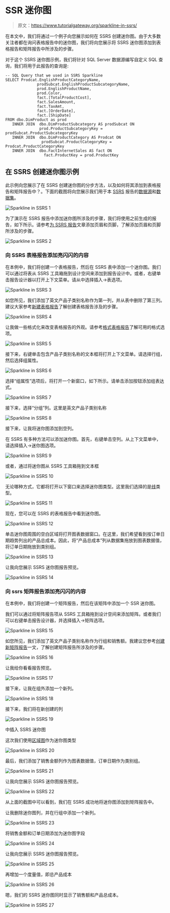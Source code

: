 # SSR 迷你图

> 原文：<https://www.tutorialgateway.org/sparkline-in-ssrs/>

在本文中，我们将通过一个例子向您展示如何在 SSRS 创建迷你图。由于大多数关注者都在询问表格报告中的迷你图，我们将向您展示将 SSRS 迷你图添加到表格报告和矩阵报告中所涉及的步骤。

对于这个 SSRS 迷你图示例，我们将针对 SQL Server 数据源编写自定义 SQL 查询，我们将用于此报告的查询是:

```
-- SQL Query that we used in SSRS Sparkline
SELECT Prodcat.EnglishProductCategoryName,
              prodSubcat.EnglishProductSubcategoryName,  
              prod.EnglishProductName, 
              prod.Color, 
              fact.[TotalProductCost],
              fact.SalesAmount, 
              fact.TaxAmt,
              fact.[OrderDate],
              fact.[ShipDate] 
FROM dbo.DimProduct as prod 
   INNER JOIN  dbo.DimProductSubcategory AS prodSubcat ON 
               prod.ProductSubcategoryKey = prodSubcat.ProductSubcategoryKey 
   INNER JOIN  dbo.DimProductCategory AS Prodcat ON 
                prodSubcat.ProductCategoryKey = Prodcat.ProductCategoryKey 
   INNER JOIN  dbo.FactInternetSales AS fact ON 
                 fact.ProductKey = prod.ProductKey
```

## 在 SSRS 创建迷你图示例

此示例向您展示了在 SSRS 创建迷你图的分步方法，以及如何将其添加到表格报告和矩阵报告中？。下面的截图将向您展示我们用于本 [SSRS](https://www.tutorialgateway.org/ssrs/) 报告的[数据源](https://www.tutorialgateway.org/embedded-data-source-in-ssrs/)和[数据集](https://www.tutorialgateway.org/embedded-dataset-in-ssrs/)。

![Sparkline in SSRS 1](img/b97969a80cf746529baf93a8f841d4c4.png)

为了演示在 SSRS 报告中添加迷你图所涉及的步骤，我们将使用之前生成的报告，如下所示。请参考[为 SSRS 报告](https://www.tutorialgateway.org/add-headers-and-footers-to-ssrs-report/)文章添加页眉和页脚，了解添加页眉和页脚所涉及的步骤。

![Sparkline in SSRS 2](img/013cb45e791d7f10fc4fea34a7255381.png)

### 向 SSRS 表格报告添加亮闪闪的内容

在本例中，我们将创建一个表格报告，然后在 SSRS 表中添加一个迷你图。我们可以通过将表从 SSRS 工具箱拖到设计空间来添加到报告设计中。或者，右键单击报告设计器以打开上下文菜单。请从中选择插入->表选项。

![Sparkline in SSRS 3](img/6498a2f1352360f59fc82f69b91c8e68.png)

如您所见，我们添加了英文产品子类别名称作为第一列，并从表中删除了第三列。建议大家参考[新建表格报告](https://www.tutorialgateway.org/ssrs-table-report/)了解创建表格报告涉及的步骤。

![Sparkline in SSRS 4](img/8fc2a1746e2d634eca8e97dff948190b.png)

让我做一些格式化来改变表格报告的外观。请参考[格式表格报告](https://www.tutorialgateway.org/format-table-report-in-ssrs/)了解可用的格式选项。

![Sparkline in SSRS 5](img/e7a93532b17f8dcc2aa19b609ab21095.png)

接下来，右键单击包含产品子类别名称的文本框将打开上下文菜单。请选择行组，然后选择组属性。

![Sparkline in SSRS 6](img/0660805dcef6954ac8986f693e3971b0.png)

选择“组属性”选项后，将打开一个新窗口，如下所示。请单击添加按钮添加组表达式。

![Sparkline in SSRS 7](img/f725b38d34a998f2996c7a88cb729ecb.png)

接下来，选择“分组”列。这里是英文产品子类别名称

![Sparkline in SSRS 8](img/a71fd5f7507c8df4afd43e50c3011e43.png)

接下来，让我将迷你图添加到空列。

在 SSRS 有多种方法可以添加迷你图。首先，右键单击空列。从上下文菜单中，请选择插入->迷你图选项。

![Sparkline in SSRS 9](img/3eb7c594dc37c342f245e8e74018bcd2.png)

或者，通过将迷你图从 SSRS 工具箱拖到文本框

![Sparkline in SSRS 10](img/a57a7d3908ad677f970f1c276b2954a2.png)

无论哪种方式，它都将打开以下窗口来选择迷你图类型。这里我们选择的是[线](https://www.tutorialgateway.org/line-chart-in-ssrs/)类型。

![Sparkline in SSRS 11](img/555170bab35c7f10a6fb12fb3f6826e5.png)

现在，您可以在 SSRS 的表格报告中看到迷你图。

![Sparkline in SSRS 12](img/2fc3320e6d372ab90ed0de51cb5a5e5c.png)

单击迷你图周围的空白区域将打开图表数据窗口。在这里，我们希望看到按订单日期趋势列出的产品总成本。因此，将“产品总成本”列从数据集拖放到图表数据值，将订单日期拖放到类别组。

![Sparkline in SSRS 13](img/eb0da5b4ba7a9636c2bd18fcc55e930c.png)

让我向您展示 SSRS 迷你图报告预览。

![Sparkline in SSRS 14](img/0bdaad5da56f26fd39b574693ed4ed60.png)

### 向 ssrs 矩阵报告添加亮闪闪的内容

在本例中，我们将创建一个矩阵报告，然后在该矩阵中添加一个 SSR 迷你图。

我们可以通过将矩阵报告项从 SSRS 工具箱拖到设计空间来添加矩阵。或者我们可以右键单击报告设计器，并选择插入->矩阵选项。

![Sparkline in SSRS 15](img/931d88f73db1bfc6d277c893e7eb7ec0.png)

如您所见，我们添加了英文产品子类别名称作为行组和销售额。我建议您参考[创建新矩阵报告](https://www.tutorialgateway.org/ssrs-matrix-report/)一文，了解创建矩阵报告所涉及的步骤。

![Sparkline in SSRS 16](img/3f4e28ef64f0877dca35247685335297.png)

让我给你看看报告预览。

![Sparkline in SSRS 17](img/5fa551f69112bdce4cffd46dd3ef5c1e.png)

接下来，让我在组外添加一个新列。

![Sparkline in SSRS 18](img/ca4136ac374b03259bcf1b8506b62171.png)

接下来，我们将在新创建的列

![Sparkline in SSRS 19](img/d8f05d12d58585a7fad891dfa5b6c00e.png)

中插入 SSRS 迷你图

这次我们使用[区域图](https://www.tutorialgateway.org/area-chart-in-ssrs/)作为迷你图类型

![Sparkline in SSRS 20](img/5baf35f16fb5d1a0d46399f24f1d3a3b.png)

最后，我们添加了销售金额列作为图表数据值，订单日期作为类别组。

![Sparkline in SSRS 21](img/ec98eca936aed710ae92473ba073b4c8.png)

让我向您展示 SSRS 迷你图报告预览。

![Sparkline in SSRS 22](img/6175a209b5713614add5e43ea63c91cb.png)

从上面的截图中可以看到，我们在 SSRS 成功地将迷你图添加到矩阵报告中。

让我删除迷你图列，并在行组中添加一个新列。

![Sparkline in SSRS 23](img/b4e0ca216a8fb4f18208e3fe58750ccc.png)

将销售金额和订单日期添加为迷你图字段

![Sparkline in SSRS 24](img/8dc1f885ddee279391859c6578dc2bf2.png)

让我向您展示 SSRS 迷你图报告预览。

![Sparkline in SSRS 25](img/7628b88af2ccfb7858f5c4f540c2a67d.png)

再增加一个度量值，即总产品成本

![Sparkline in SSRS 26](img/e21546c2d197cedb83a10c2ea316ad5f.png)

嗯，我们的 SSRS 迷你图同时显示了销售额和产品总成本。

![Sparkline in SSRS 27](img/6e6e1a90f40077867f1563330ddc8ff6.png)